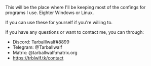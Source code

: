 This will be the place where I'll be keeping most of the confings for programs I use.
Eighter Windows or Linux.

If you can use these for yourself if you're willing to.

If you have any questions or want to contact me, you can through:

- Discord: Tarballlwalf#8899
- Telegram: @Tarballwalf
- Matrix: @tarballwalf:matrix.org
- https://trblwlf.tk/contact
